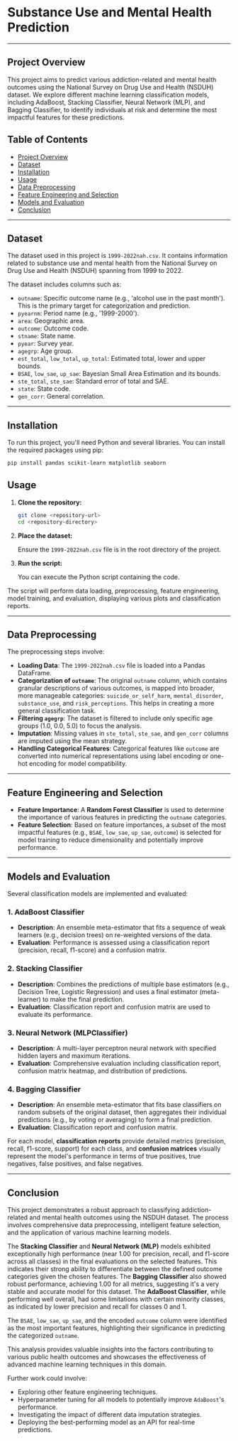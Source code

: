 # Substance Use and Mental Health Prediction

-----

## Project Overview

This project aims to predict various addiction-related and mental health outcomes using the National Survey on Drug Use and Health (NSDUH) dataset. We explore different machine learning classification models, including AdaBoost, Stacking Classifier, Neural Network (MLP), and Bagging Classifier, to identify individuals at risk and determine the most impactful features for these predictions.

## Table of Contents

  - [Project Overview](https://www.google.com/search?q=%23project-overview)
  - [Dataset](https://www.google.com/search?q=%23dataset)
  - [Installation](https://www.google.com/search?q=%23installation)
  - [Usage](https://www.google.com/search?q=%23usage)
  - [Data Preprocessing](https://www.google.com/search?q=%23data-preprocessing)
  - [Feature Engineering and Selection](https://www.google.com/search?q=%23feature-engineering-and-selection)
  - [Models and Evaluation](https://www.google.com/search?q=%23models-and-evaluation)
  - [Conclusion](https://www.google.com/search?q=%23conclusion)

-----

## Dataset

The dataset used in this project is `1999-2022nah.csv`. It contains information related to substance use and mental health from the National Survey on Drug Use and Health (NSDUH) spanning from 1999 to 2022.

The dataset includes columns such as:

  - `outname`: Specific outcome name (e.g., 'alcohol use in the past month'). This is the primary target for categorization and prediction.
  - `pyearnm`: Period name (e.g., '1999-2000').
  - `area`: Geographic area.
  - `outcome`: Outcome code.
  - `stname`: State name.
  - `pyear`: Survey year.
  - `agegrp`: Age group.
  - `est_total`, `low_total`, `up_total`: Estimated total, lower and upper bounds.
  - `BSAE`, `low_sae`, `up_sae`: Bayesian Small Area Estimation and its bounds.
  - `ste_total`, `ste_sae`: Standard error of total and SAE.
  - `state`: State code.
  - `gen_corr`: General correlation.

-----

## Installation

To run this project, you'll need Python and several libraries. You can install the required packages using pip:

```bash
pip install pandas scikit-learn matplotlib seaborn
```

## Usage

1.  **Clone the repository:**

    ```bash
    git clone <repository-url>
    cd <repository-directory>
    ```

2.  **Place the dataset:**

    Ensure the `1999-2022nah.csv` file is in the root directory of the project.

3.  **Run the script:**

    You can execute the Python script containing the code.

The script will perform data loading, preprocessing, feature engineering, model training, and evaluation, displaying various plots and classification reports.

-----

## Data Preprocessing

The preprocessing steps involve:

  - **Loading Data**: The `1999-2022nah.csv` file is loaded into a Pandas DataFrame.
  - **Categorization of `outname`**: The original `outname` column, which contains granular descriptions of various outcomes, is mapped into broader, more manageable categories: `suicide_or_self_harm`, `mental_disorder`, `substance_use`, and `risk_perceptions`. This helps in creating a more general classification task.
  - **Filtering `agegrp`**: The dataset is filtered to include only specific age groups (1.0, 0.0, 5.0) to focus the analysis.
  - **Imputation**: Missing values in `ste_total`, `ste_sae`, and `gen_corr` columns are imputed using the mean strategy.
  - **Handling Categorical Features**: Categorical features like `outcome` are converted into numerical representations using label encoding or one-hot encoding for model compatibility.

-----

## Feature Engineering and Selection

  - **Feature Importance**: A **Random Forest Classifier** is used to determine the importance of various features in predicting the `outname` categories.
  - **Feature Selection**: Based on feature importances, a subset of the most impactful features (e.g., `BSAE`, `low_sae`, `up_sae`, `outcome`) is selected for model training to reduce dimensionality and potentially improve performance.

-----

## Models and Evaluation

Several classification models are implemented and evaluated:

### 1\. AdaBoost Classifier

  - **Description**: An ensemble meta-estimator that fits a sequence of weak learners (e.g., decision trees) on re-weighted versions of the data.
  - **Evaluation**: Performance is assessed using a classification report (precision, recall, f1-score) and a confusion matrix.

### 2\. Stacking Classifier

  - **Description**: Combines the predictions of multiple base estimators (e.g., Decision Tree, Logistic Regression) and uses a final estimator (meta-learner) to make the final prediction.
  - **Evaluation**: Classification report and confusion matrix are used to evaluate its performance.

### 3\. Neural Network (MLPClassifier)

  - **Description**: A multi-layer perceptron neural network with specified hidden layers and maximum iterations.
  - **Evaluation**: Comprehensive evaluation including classification report, confusion matrix heatmap, and distribution of predictions.

### 4\. Bagging Classifier

  - **Description**: An ensemble meta-estimator that fits base classifiers on random subsets of the original dataset, then aggregates their individual predictions (e.g., by voting or averaging) to form a final prediction.
  - **Evaluation**: Classification report and confusion matrix.

For each model, **classification reports** provide detailed metrics (precision, recall, f1-score, support) for each class, and **confusion matrices** visually represent the model's performance in terms of true positives, true negatives, false positives, and false negatives.

-----

## Conclusion

This project demonstrates a robust approach to classifying addiction-related and mental health outcomes using the NSDUH dataset. The process involves comprehensive data preprocessing, intelligent feature selection, and the application of various machine learning models.

The **Stacking Classifier** and **Neural Network (MLP)** models exhibited exceptionally high performance (near 1.00 for precision, recall, and f1-score across all classes) in the final evaluations on the selected features. This indicates their strong ability to differentiate between the defined outcome categories given the chosen features. The **Bagging Classifier** also showed robust performance, achieving 1.00 for all metrics, suggesting it's a very stable and accurate model for this dataset. The **AdaBoost Classifier**, while performing well overall, had some limitations with certain minority classes, as indicated by lower precision and recall for classes 0 and 1.

The `BSAE`, `low_sae`, `up_sae`, and the encoded `outcome` column were identified as the most important features, highlighting their significance in predicting the categorized `outname`.

This analysis provides valuable insights into the factors contributing to various public health outcomes and showcases the effectiveness of advanced machine learning techniques in this domain.

Further work could involve:

  - Exploring other feature engineering techniques.
  - Hyperparameter tuning for all models to potentially improve `AdaBoost`'s performance.
  - Investigating the impact of different data imputation strategies.
  - Deploying the best-performing model as an API for real-time predictions.
